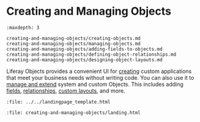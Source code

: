 # Creating and Managing Objects

```{toctree}
:maxdepth: 3

creating-and-managing-objects/creating-objects.md
creating-and-managing-objects/managing-objects.md
creating-and-managing-objects/adding-fields-to-objects.md
creating-and-managing-objects/defining-object-relationships.md
creating-and-managing-objects/designing-object-layouts.md
```

Liferay Objects provides a convenient UI for [creating](./creating-and-managing-objects/creating-objects.md) custom applications that meet your business needs without writing code. You can also use it to [manage and extend](./creating-and-managing-objects/managing-objects.md) system and custom Objects. This includes adding [fields](./creating-and-managing-objects/adding-fields-to-objects.md), [relationships](./creating-and-managing-objects/defining-object-relationships.md), [custom layouts](creating-and-managing-objects/designing-object-layouts.md), and more.

```{raw} html
:file: ../../landingpage_template.html
```

```{raw} html
:file: creating-and-managing-objects/landing.html
```

